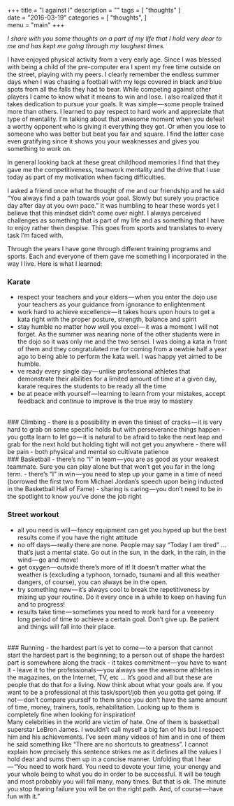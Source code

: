+++
title = "I against I"
description = ""
tags = [
   "thoughts"
]   
date = "2016-03-19"
categories = [
   "thoughts",
]   
menu = "main"
+++

_I share with you some thoughts on a part of my life that I hold very dear to me and has kept me going through my toughest times._

I have enjoyed physical activity from a very early age. Since I was blessed with being a child of the pre-computer era I spent my free time outside on the street, playing with my peers. I clearly remember the endless summer days when I was chasing a football with my legs covered in black and blue spots from all the falls they had to bear. While competing against other players I came to know what it means to win and lose. I also realized that it takes dedication to pursue your goals. It was simple — some people trained more than others. I learned to pay respect to hard work and appreciate that type of mentality. I’m talking about that awesome moment when you defeat a worthy opponent who is giving it everything they got. Or when you lose to someone who was better but beat you fair and square. I find the latter case even gratifying since it shows you your weaknesses and gives you something to work on.

In general looking back at these great childhood memories I find that they gave me the competitiveness, teamwork mentality and the drive that I use today as part of my motivation when facing difficulties.

I asked a friend once what he thought of me and our friendship and he said “You always find a path towards your goal. Slowly but surely you practice day after day at you own pace.” It was humbling to hear these words yet I believe that this mindset didn’t come over night. I always perceived challenges as something that is part of my life and as something that I have to enjoy rather then despise. This goes from sports and translates to every task I’m faced with.

Through the years I have gone through different training programs and sports. Each and everyone of them gave me something I incorporated in the way I live. Here is what I learned:

### Karate 
- respect your teachers and your elders — when you enter the dojo use your teachers as your guidance from ignorance to enlightenment
- work hard to achieve excellence — it takes hours upon hours to get a kata right with the proper posture, strength, balance and spirit
- stay humble no matter how well you excel — it was a moment I will not forget. As the summer was nearing none of the other students were in the dojo so it was only me and the two sensei. I was doing a kata in front of them and they congratulated me for coming from a newbie half a year ago to being able to perform the kata well. I was happy yet aimed to be humble.
- ve ready every single day — unlike professional athletes that demonstrate their abilities for a limited amount of time at a given day, karate requires the students to be ready all the time
- be at peace with yourself — learning to learn from your mistakes, accept feedback and continue to improve is the true way to mastery

</br>
### Climbing
- there is a possibility in even the tiniest of cracks — it is very hard to grab on some specific holds but with perseverance things happen
- you gotta learn to let go — it is natural to be afraid to take the next leap and grab for the next hold but holding tight will not get you anywhere
- there will be pain - both physical and mental so cultivate patience
</br>
### Basketball
- there’s no “I” in team — you are as good as your weakest teammate. Sure you can play alone but that won’t get you far in the long term.
- there’s “I” in win — you need to step up your game in a time of need (borrowed the first two from Michael Jordan’s speech upon being inducted in the Basketball Hall of Fame)
- sharing is caring — you don’t need to be in the spotlight to know you’ve done the job right
</br>

### Street workout
- all you need is will — fancy equipment can get you hyped up but the best results come if you have the right attitude
- no off days — really there are none. People may say “Today I am tired” ... that’s just a mental state. Go out in the sun, in the dark, in the rain, in the wind — go and move!
- get oxygen — outside there’s more of it! It doesn’t matter what the weather is (excluding a typhoon, tornado, tsunami and all this weather dangers, of course), you can always be in the open.
- try something new — it’s always cool to break the repetitiveness by mixing up your routine. Do it every once in a while to keep on having fun and to progress!
- results take time — sometimes you need to work hard for a veeeeery long period of time to achieve a certain goal. Don’t give up. Be patient and things will fall into their place.

</br>
### Running
- the hardest part is yet to come — to a person that cannot start the hardest part is the beginning; to a person out of shape the hardest part is somewhere along the track
- it takes commitment — you have to want it
- leave it to the professionals — you always see the awesome athletes in the magazines, on the Internet, TV, etc ... It’s good and all but these are people that do that for a living. Now think about what your goals are. If you want to be a professional at this task/sport/job then you gotta get going. If not — don’t compare yourself to them since you don’t have the same amount of time, money, trainers, tools, rehabilitation. Looking up to them is completely fine when looking for inspiration!

</br>
Many celebrities in the world are victim of hate. One of them is basketball superstar LeBron James. I wouldn’t call myself a big fan of his but I respect him and his achievements. I’ve seen many videos of him and in one of them he said something like “There are no shortcuts to greatness”. I cannot explain how precisely this sentence strikes me as it defines all the values I hold dear and sums them up in a concise manner. Unfolding that I hear — “You need to work hard. You need to devote your time, your energy and your whole being to what you do in order to be successful. It will be tough and most probably you will fail many, many times. But that is ok. The minute you stop fearing failure you will be on the right path. And, of course — have fun with it.”